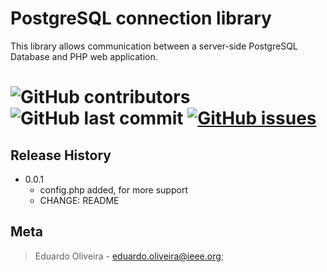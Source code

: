 # PostgreSQL connection library
 This library allows communication between a server-side PostgreSQL Database and PHP web application.
# <img alt="GitHub contributors" src="https://img.shields.io/github/contributors/eduardoliv/PostgreSQL_Connection_Library">   <img alt="GitHub last commit" src="https://img.shields.io/github/last-commit/eduardoliv/PostgreSQL_Connection_Library">  <a href="https://github.com/eduardoliv/PostgreSQL_Connection_Library/issues"><img alt="GitHub issues" src="https://img.shields.io/github/issues/eduardoliv/PostgreSQL_Connection_Library"></a>

## Release History
* 0.0.1
    * config.php added, for more support
    * CHANGE: README
 
## Meta
>Eduardo Oliveira - eduardo.oliveira@ieee.org; 

